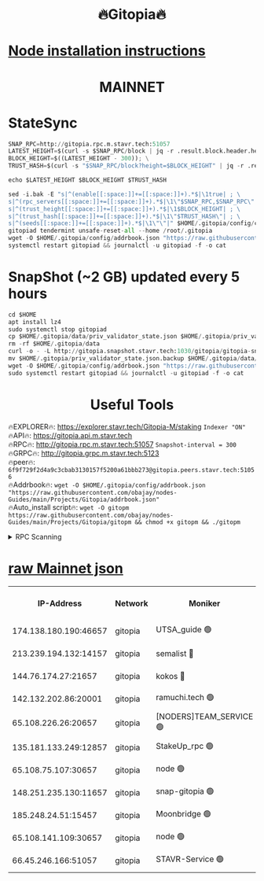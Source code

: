 <h1 align="center"> 🔥Gitopia🔥</h1>

[Node installation instructions](https://github.com/obajay/nodes-Guides/tree/main/Projects/Gitopia)
=

<h1 align="center"> MAINNET</h1>

# StateSync
```python
SNAP_RPC=http://gitopia.rpc.m.stavr.tech:51057
LATEST_HEIGHT=$(curl -s $SNAP_RPC/block | jq -r .result.block.header.height); \
BLOCK_HEIGHT=$((LATEST_HEIGHT - 300)); \
TRUST_HASH=$(curl -s "$SNAP_RPC/block?height=$BLOCK_HEIGHT" | jq -r .result.block_id.hash)

echo $LATEST_HEIGHT $BLOCK_HEIGHT $TRUST_HASH

sed -i.bak -E "s|^(enable[[:space:]]+=[[:space:]]+).*$|\1true| ; \
s|^(rpc_servers[[:space:]]+=[[:space:]]+).*$|\1\"$SNAP_RPC,$SNAP_RPC\"| ; \
s|^(trust_height[[:space:]]+=[[:space:]]+).*$|\1$BLOCK_HEIGHT| ; \
s|^(trust_hash[[:space:]]+=[[:space:]]+).*$|\1\"$TRUST_HASH\"| ; \
s|^(seeds[[:space:]]+=[[:space:]]+).*$|\1\"\"|" $HOME/.gitopia/config/config.toml
gitopiad tendermint unsafe-reset-all --home /root/.gitopia
wget -O $HOME/.gitopia/config/addrbook.json "https://raw.githubusercontent.com/obajay/nodes-Guides/main/Projects/Gitopia/addrbook.json"
systemctl restart gitopiad && journalctl -u gitopiad -f -o cat
```
# SnapShot (~2 GB) updated every 5 hours
```python
cd $HOME
apt install lz4
sudo systemctl stop gitopiad
cp $HOME/.gitopia/data/priv_validator_state.json $HOME/.gitopia/priv_validator_state.json.backup
rm -rf $HOME/.gitopia/data
curl -o - -L http://gitopia.snapshot.stavr.tech:1030/gitopia/gitopia-snap.tar.lz4 | lz4 -c -d - | tar -x -C $HOME/.gitopia --strip-components 2
mv $HOME/.gitopia/priv_validator_state.json.backup $HOME/.gitopia/data/priv_validator_state.json
wget -O $HOME/.gitopia/config/addrbook.json "https://raw.githubusercontent.com/obajay/nodes-Guides/main/Projects/Gitopia/addrbook.json"
sudo systemctl restart gitopiad && journalctl -u gitopiad -f -o cat
```
 <h1 align="center"> Useful Tools</h1>

🔥EXPLORER🔥:      https://explorer.stavr.tech/Gitopia-M/staking  `Indexer "ON"` \
🔥API🔥: 			 		 https://gitopia.api.m.stavr.tech \
🔥RPC🔥:           http://gitopia.rpc.m.stavr.tech:51057              `Snapshot-interval = 300` \
🔥GRPC🔥:          http://gitopia.grpc.m.stavr.tech:5123 \
🔥peer🔥:					 `6f9f729f2d4a9c3cbab3130157f5200a61bbb273@gitopia.peers.stavr.tech:51056` \
🔥Addrbook🔥:    ```wget -O $HOME/.gitopia/config/addrbook.json "https://raw.githubusercontent.com/obajay/nodes-Guides/main/Projects/Gitopia/addrbook.json"``` \
🔥Auto_install script🔥: ```wget -O gitopm https://raw.githubusercontent.com/obajay/nodes-Guides/main/Projects/Gitopia/gitopm && chmod +x gitopm && ./gitopm```


<details>
<summary>RPC Scanning</summary>

<h2 align="center"> We scan nodes in real time every 4 hours. And we provide the final result of RPC endpoints.
We cannot influence the operation of these nodes in any way. </h2>


```python
If Voting Power is higher than 0 --> then the Node is a validator of the network and may be subject to attack and be a potential threat to the chain.
```
```python
We marked such validators with a red symbol
```

</details>

[raw Mainnet json](https://rpc-check.gitopm.stavr.tech/gitopm/rpc-gitopm-result.json)
=

<table><tr><th>IP-Address</th><th>Network</th><th>Moniker</th><th>Latest Block Height</th><th>Earliest Block Height</th><th>Catching Up</th><th>Voting Power</th><th>Scan Time</th></tr><tr><td>174.138.180.190:46657</td><td>gitopia</td><td>UTSA_guide 🟢</td><td>10192669</td><td>6071990</td><td>False</td><td>0</td><td>2023-12-05T22:16:30.978884033UTC</td></tr><tr><td>213.239.194.132:14157</td><td>gitopia</td><td>semalist 🔴</td><td>10192689</td><td>6071990</td><td>False</td><td>429162</td><td>2023-12-05T22:16:50.273452881UTC</td></tr><tr><td>144.76.174.27:21657</td><td>gitopia</td><td>kokos 🔴</td><td>10192695</td><td>6071990</td><td>False</td><td>936373</td><td>2023-12-05T22:17:00.435104627UTC</td></tr><tr><td>142.132.202.86:20001</td><td>gitopia</td><td>ramuchi.tech 🟢</td><td>10192695</td><td>6548337</td><td>False</td><td>0</td><td>2023-12-05T22:16:59.793283496UTC</td></tr><tr><td>65.108.226.26:20657</td><td>gitopia</td><td>[NODERS]TEAM_SERVICE 🟢</td><td>10192706</td><td>6846001</td><td>False</td><td>0</td><td>2023-12-05T22:17:17.563680515UTC</td></tr><tr><td>135.181.133.249:12857</td><td>gitopia</td><td>StakeUp_rpc 🟢</td><td>10192695</td><td>8010001</td><td>False</td><td>0</td><td>2023-12-05T22:17:00.148233795UTC</td></tr><tr><td>65.108.75.107:30657</td><td>gitopia</td><td>node 🟢</td><td>10192701</td><td>8802845</td><td>False</td><td>0</td><td>2023-12-05T22:17:11.005769512UTC</td></tr><tr><td>148.251.235.130:11657</td><td>gitopia</td><td>snap-gitopia 🟢</td><td>10192694</td><td>9516001</td><td>False</td><td>0</td><td>2023-12-05T22:16:59.505011442UTC</td></tr><tr><td>185.248.24.51:15457</td><td>gitopia</td><td>Moonbridge 🟢</td><td>10192689</td><td>9781501</td><td>False</td><td>0</td><td>2023-12-05T22:16:50.659426415UTC</td></tr><tr><td>65.108.141.109:30657</td><td>gitopia</td><td>node 🟢</td><td>10192694</td><td>10145845</td><td>False</td><td>0</td><td>2023-12-05T22:16:59.192412155UTC</td></tr><tr><td>66.45.246.166:51057</td><td>gitopia</td><td>STAVR-Service 🟢</td><td>10192682</td><td>10190501</td><td>False</td><td>0</td><td>2023-12-05T22:16:39.776381218UTC</td></tr></table>
